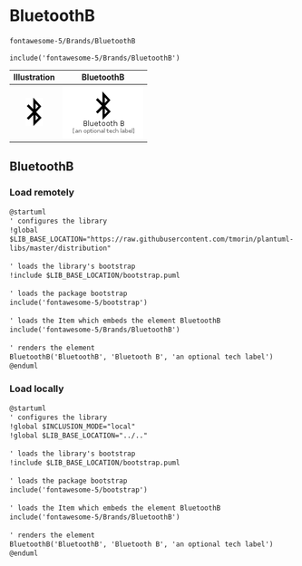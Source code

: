 # BluetoothB


```text
fontawesome-5/Brands/BluetoothB
```

```text
include('fontawesome-5/Brands/BluetoothB')
```



| Illustration | BluetoothB |
| :---: | :---: |
| ![illustration for Illustration](../../fontawesome-5/Brands/BluetoothB.png) | ![illustration for BluetoothB](../../fontawesome-5/Brands/BluetoothB.Local.png) |




## BluetoothB

### Load remotely
```plantuml
@startuml
' configures the library
!global $LIB_BASE_LOCATION="https://raw.githubusercontent.com/tmorin/plantuml-libs/master/distribution"

' loads the library's bootstrap
!include $LIB_BASE_LOCATION/bootstrap.puml

' loads the package bootstrap
include('fontawesome-5/bootstrap')

' loads the Item which embeds the element BluetoothB
include('fontawesome-5/Brands/BluetoothB')

' renders the element
BluetoothB('BluetoothB', 'Bluetooth B', 'an optional tech label')
@enduml
```

### Load locally
```plantuml
@startuml
' configures the library
!global $INCLUSION_MODE="local"
!global $LIB_BASE_LOCATION="../.."

' loads the library's bootstrap
!include $LIB_BASE_LOCATION/bootstrap.puml

' loads the package bootstrap
include('fontawesome-5/bootstrap')

' loads the Item which embeds the element BluetoothB
include('fontawesome-5/Brands/BluetoothB')

' renders the element
BluetoothB('BluetoothB', 'Bluetooth B', 'an optional tech label')
@enduml
```

